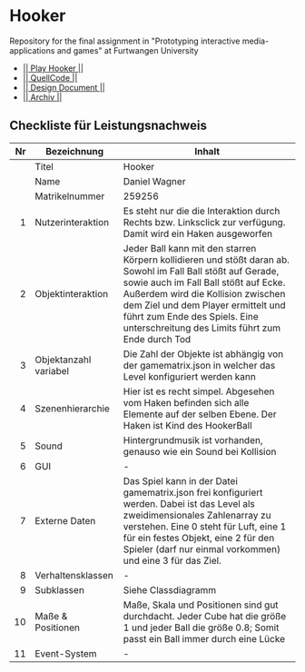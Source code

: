 # Hooker
Repository for the final assignment in "Prototyping interactive media-applications and games" at Furtwangen University

- [|| Play Hooker ||](https://danielwagnerhfu.github.io/PRIMA_final_assignment/V1/Main.html)
- [|| QuellCode ||](https://github.com/DanielWagnerHFU/PRIMA_final_assignment/tree/master/V1/Typescript)
- [|| Design Document ||](https://github.com/DanielWagnerHFU/PRIMA_final_assignment/tree/master/Docs/Concept_Documentation)
- [|| Archiv ||](https://github.com/DanielWagnerHFU/PRIMA_final_assignment/raw/master/Hooker.zip)


## Checkliste für Leistungsnachweis

| Nr | Bezeichnung           | Inhalt                                                                                                                                                                                                                                                                         |
|---:|-----------------------|--------------------------------------------------------------------------------------------------------------------------------------------------------------------------------------------------------------------------------------------------------------------------------|
|    | Titel                 | Hooker
|    | Name                  | Daniel Wagner
|    | Matrikelnummer        | 259256
|  1 | Nutzerinteraktion     | Es steht nur die die Interaktion durch Rechts bzw. Linksclick zur verfügung. Damit wird ein Haken ausgeworfen |
|  2 | Objektinteraktion     | Jeder Ball kann mit den starren Körpern kollidieren und stößt daran ab. Sowohl im Fall Ball stößt auf Gerade, sowie auch im Fall Ball stößt auf Ecke. Außerdem wird die Kollision zwischen dem Ziel und dem Player ermittelt und führt zum Ende des Spiels. Eine unterschreitung des Limits führt zum Ende durch Tod                                                                                                                                                                                 |
|  3 | Objektanzahl variabel | Die Zahl der Objekte ist abhängig von der gamematrix.json in welcher das Level konfiguriert werden kann                                                                                                                                                     |
|  4 | Szenenhierarchie      | Hier ist es recht simpel. Abgesehen vom Haken befinden sich alle Elemente auf der selben Ebene. Der Haken ist Kind des HookerBall                                                                                                                                                      |
|  5 | Sound                 | Hintergrundmusik ist vorhanden, genauso wie ein Sound bei Kollision                                                       |
|  6 | GUI                   | -                                                                           |
|  7 | Externe Daten         | Das Spiel kann in der Datei gamematrix.json frei konfiguriert werden. Dabei ist das Level als zweidimensionales Zahlenarray zu verstehen. Eine 0 steht für Luft, eine 1 für ein festes Objekt, eine 2 für den Spieler (darf nur einmal vorkommen) und eine 3 für das Ziel.                                                                                |
|  8 | Verhaltensklassen     | -                                                                                        |
|  9 | Subklassen            | Siehe Classdiagramm 
| 10 | Maße & Positionen     | Maße, Skala und Positionen sind gut durchdacht. Jeder Cube hat die größe 1 und jeder Ball die größe 0.8; Somit passt ein Ball immer durch eine Lücke                                                          |
| 11 | Event-System          | -                                                                                                                                                                                |
